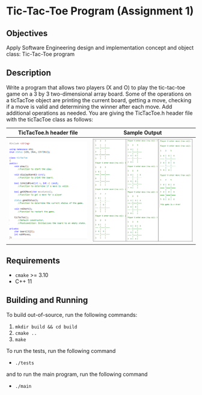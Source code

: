 # Tic-Tac-Toe Program (Assignment 1)

## Objectives

Apply Software Engineering design and implementation concept and object class:
Tic-Tac-Toe program

## Description

Write a program that allows two players (X and O) to play the tic-tac-toe game
on a 3 by 3 two-dimensional array board.  Some of the operations on a
ticTacToe object are printing the current board, getting a move, checking if a
move is valid and determining the winner after each move.  Add additional
operations as needed.  You are giving the TicTacToe.h header file with the
ticTacToe class as follows:

TicTacToe.h header file | Sample Output
----------------------- | -------------
![tictactoe.png](tictactoe.png) | ![SampleOutput-TicTac.png](SampleOutput-TicTac.png)

## Requirements

- `cmake` >= 3.10
- C++ 11

## Building and Running

To build out-of-source, run the following commands:

1. `mkdir build && cd build`
2. `cmake ..`
3. `make`

To run the tests, run the following command

- `./tests`

and to run the main program, run the following command

- `./main`
